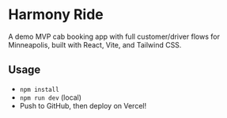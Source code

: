 # Harmony Ride

A demo MVP cab booking app with full customer/driver flows for Minneapolis, built with React, Vite, and Tailwind CSS.


## Usage

- `npm install`
- `npm run dev` (local)
- Push to GitHub, then deploy on Vercel!
